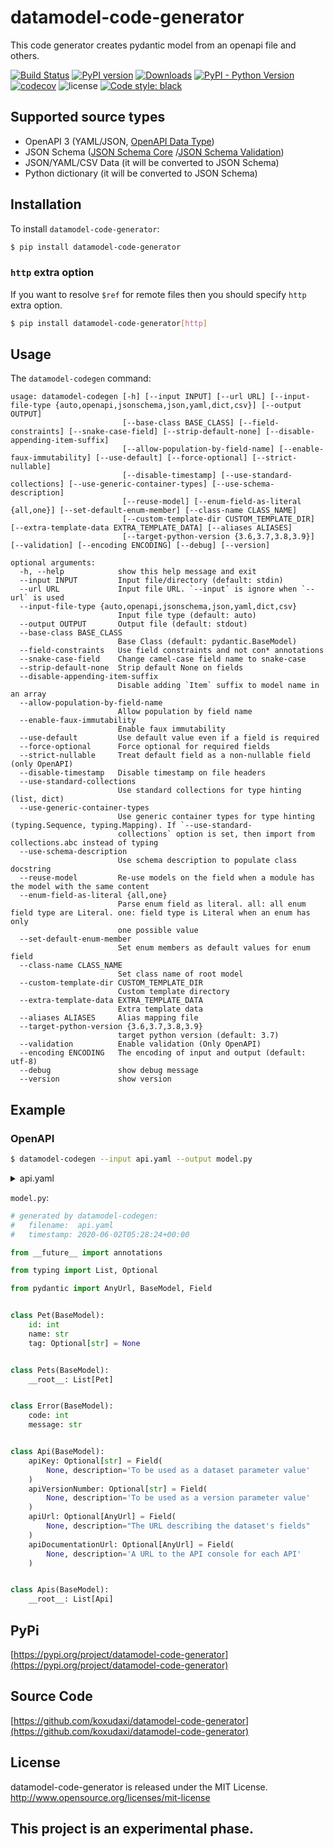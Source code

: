 # datamodel-code-generator

This code generator creates pydantic model from an openapi file and others.

[![Build Status](https://github.com/koxudaxi/datamodel-code-generator/workflows/Test/badge.svg)](https://github.com/koxudaxi/datamodel-code-generator/actions?query=workflow%3ATest)
[![PyPI version](https://badge.fury.io/py/datamodel-code-generator.svg)](https://pypi.python.org/pypi/datamodel-code-generator)
[![Downloads](https://pepy.tech/badge/datamodel-code-generator/month)](https://pepy.tech/project/datamodel-code-generator)
[![PyPI - Python Version](https://img.shields.io/pypi/pyversions/datamodel-code-generator)](https://pypi.python.org/pypi/datamodel-code-generator)
[![codecov](https://codecov.io/gh/koxudaxi/datamodel-code-generator/branch/master/graph/badge.svg)](https://codecov.io/gh/koxudaxi/datamodel-code-generator)
![license](https://img.shields.io/github/license/koxudaxi/datamodel-code-generator.svg)
[![Code style: black](https://img.shields.io/badge/code%20style-black-000000.svg)](https://github.com/psf/black)

## Supported source types
- OpenAPI 3 (YAML/JSON, [OpenAPI Data Type](https://github.com/OAI/OpenAPI-Specification/blob/master/versions/3.0.2.md#data-types))
- JSON Schema ([JSON Schema Core](http://json-schema.org/draft/2019-09/json-schema-validation.html) /[JSON Schema Validation](http://json-schema.org/draft/2019-09/json-schema-validation.html))
- JSON/YAML/CSV Data (it will be converted to JSON Schema)
- Python dictionary (it will be converted to JSON Schema)

## Installation

To install `datamodel-code-generator`:
```bash
$ pip install datamodel-code-generator
```

### `http` extra option
If you want to resolve `$ref` for remote files then you should specify `http` extra option.
```bash
$ pip install datamodel-code-generator[http]
```

## Usage

The `datamodel-codegen` command:
```
usage: datamodel-codegen [-h] [--input INPUT] [--url URL] [--input-file-type {auto,openapi,jsonschema,json,yaml,dict,csv}] [--output OUTPUT]
                         [--base-class BASE_CLASS] [--field-constraints] [--snake-case-field] [--strip-default-none] [--disable-appending-item-suffix]
                         [--allow-population-by-field-name] [--enable-faux-immutability] [--use-default] [--force-optional] [--strict-nullable]
                         [--disable-timestamp] [--use-standard-collections] [--use-generic-container-types] [--use-schema-description]
                         [--reuse-model] [--enum-field-as-literal {all,one}] [--set-default-enum-member] [--class-name CLASS_NAME]
                         [--custom-template-dir CUSTOM_TEMPLATE_DIR] [--extra-template-data EXTRA_TEMPLATE_DATA] [--aliases ALIASES]
                         [--target-python-version {3.6,3.7,3.8,3.9}] [--validation] [--encoding ENCODING] [--debug] [--version]

optional arguments:
  -h, --help            show this help message and exit
  --input INPUT         Input file/directory (default: stdin)
  --url URL             Input file URL. `--input` is ignore when `--url` is used
  --input-file-type {auto,openapi,jsonschema,json,yaml,dict,csv}
                        Input file type (default: auto)
  --output OUTPUT       Output file (default: stdout)
  --base-class BASE_CLASS
                        Base Class (default: pydantic.BaseModel)
  --field-constraints   Use field constraints and not con* annotations
  --snake-case-field    Change camel-case field name to snake-case
  --strip-default-none  Strip default None on fields
  --disable-appending-item-suffix
                        Disable adding `Item` suffix to model name in an array
  --allow-population-by-field-name
                        Allow population by field name
  --enable-faux-immutability
                        Enable faux immutability
  --use-default         Use default value even if a field is required
  --force-optional      Force optional for required fields
  --strict-nullable     Treat default field as a non-nullable field (only OpenAPI)
  --disable-timestamp   Disable timestamp on file headers
  --use-standard-collections
                        Use standard collections for type hinting (list, dict)
  --use-generic-container-types
                        Use generic container types for type hinting (typing.Sequence, typing.Mapping). If `--use-standard-
                        collections` option is set, then import from collections.abc instead of typing
  --use-schema-description
                        Use schema description to populate class docstring
  --reuse-model         Re-use models on the field when a module has the model with the same content
  --enum-field-as-literal {all,one}
                        Parse enum field as literal. all: all enum field type are Literal. one: field type is Literal when an enum has only
                        one possible value
  --set-default-enum-member
                        Set enum members as default values for enum field
  --class-name CLASS_NAME
                        Set class name of root model
  --custom-template-dir CUSTOM_TEMPLATE_DIR
                        Custom template directory
  --extra-template-data EXTRA_TEMPLATE_DATA
                        Extra template data
  --aliases ALIASES     Alias mapping file
  --target-python-version {3.6,3.7,3.8,3.9}
                        target python version (default: 3.7)
  --validation          Enable validation (Only OpenAPI)
  --encoding ENCODING   The encoding of input and output (default: utf-8)
  --debug               show debug message
  --version             show version
```

## Example
### OpenAPI
```sh
$ datamodel-codegen --input api.yaml --output model.py
```

<details>
<summary>api.yaml</summary>
<pre>
<code>
```yaml
openapi: "3.0.0"
info:
  version: 1.0.0
  title: Swagger Petstore
  license:
    name: MIT
servers:
  - url: http://petstore.swagger.io/v1
paths:
  /pets:
    get:
      summary: List all pets
      operationId: listPets
      tags:
        - pets
      parameters:
        - name: limit
          in: query
          description: How many items to return at one time (max 100)
          required: false
          schema:
            type: integer
            format: int32
      responses:
        '200':
          description: A paged array of pets
          headers:
            x-next:
              description: A link to the next page of responses
              schema:
                type: string
          content:
            application/json:
              schema:
                $ref: "#/components/schemas/Pets"
        default:
          description: unexpected error
          content:
            application/json:
              schema:
                $ref: "#/components/schemas/Error"
                x-amazon-apigateway-integration:
                  uri:
                    Fn::Sub: arn:aws:apigateway:${AWS::Region}:lambda:path/2015-03-31/functions/${PythonVersionFunction.Arn}/invocations
                  passthroughBehavior: when_no_templates
                  httpMethod: POST
                  type: aws_proxy
    post:
      summary: Create a pet
      operationId: createPets
      tags:
        - pets
      responses:
        '201':
          description: Null response
        default:
          description: unexpected error
          content:
            application/json:
              schema:
                $ref: "#/components/schemas/Error"
                x-amazon-apigateway-integration:
                  uri:
                    Fn::Sub: arn:aws:apigateway:${AWS::Region}:lambda:path/2015-03-31/functions/${PythonVersionFunction.Arn}/invocations
                  passthroughBehavior: when_no_templates
                  httpMethod: POST
                  type: aws_proxy
  /pets/{petId}:
    get:
      summary: Info for a specific pet
      operationId: showPetById
      tags:
        - pets
      parameters:
        - name: petId
          in: path
          required: true
          description: The id of the pet to retrieve
          schema:
            type: string
      responses:
        '200':
          description: Expected response to a valid request
          content:
            application/json:
              schema:
                $ref: "#/components/schemas/Pets"
        default:
          description: unexpected error
          content:
            application/json:
              schema:
                $ref: "#/components/schemas/Error"
    x-amazon-apigateway-integration:
      uri:
        Fn::Sub: arn:aws:apigateway:${AWS::Region}:lambda:path/2015-03-31/functions/${PythonVersionFunction.Arn}/invocations
      passthroughBehavior: when_no_templates
      httpMethod: POST
      type: aws_proxy
components:
  schemas:
    Pet:
      required:
        - id
        - name
      properties:
        id:
          type: integer
          format: int64
        name:
          type: string
        tag:
          type: string
    Pets:
      type: array
      items:
        $ref: "#/components/schemas/Pet"
    Error:
      required:
        - code
        - message
      properties:
        code:
          type: integer
          format: int32
        message:
          type: string
    apis:
      type: array
      items:
        type: object
        properties:
          apiKey:
            type: string
            description: To be used as a dataset parameter value
          apiVersionNumber:
            type: string
            description: To be used as a version parameter value
          apiUrl:
            type: string
            format: uri
            description: "The URL describing the dataset's fields"
          apiDocumentationUrl:
            type: string
            format: uri
            description: A URL to the API console for each API
```
</code>
</pre>
</details>

`model.py`:
```py
# generated by datamodel-codegen:
#   filename:  api.yaml
#   timestamp: 2020-06-02T05:28:24+00:00

from __future__ import annotations

from typing import List, Optional

from pydantic import AnyUrl, BaseModel, Field


class Pet(BaseModel):
    id: int
    name: str
    tag: Optional[str] = None


class Pets(BaseModel):
    __root__: List[Pet]


class Error(BaseModel):
    code: int
    message: str


class Api(BaseModel):
    apiKey: Optional[str] = Field(
        None, description='To be used as a dataset parameter value'
    )
    apiVersionNumber: Optional[str] = Field(
        None, description='To be used as a version parameter value'
    )
    apiUrl: Optional[AnyUrl] = Field(
        None, description="The URL describing the dataset's fields"
    )
    apiDocumentationUrl: Optional[AnyUrl] = Field(
        None, description='A URL to the API console for each API'
    )


class Apis(BaseModel):
    __root__: List[Api]
```

## PyPi 

[https://pypi.org/project/datamodel-code-generator](https://pypi.org/project/datamodel-code-generator)

## Source Code

[https://github.com/koxudaxi/datamodel-code-generator](https://github.com/koxudaxi/datamodel-code-generator)

## License

datamodel-code-generator is released under the MIT License. http://www.opensource.org/licenses/mit-license

## This project is an experimental phase.
